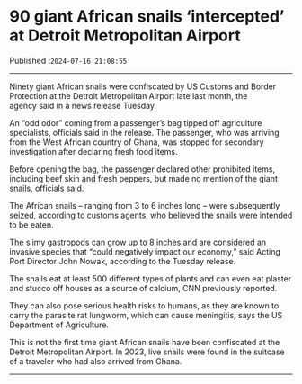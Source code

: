 # 90 giant African snails ‘intercepted’ at Detroit Metropolitan Airport

Published :`2024-07-16 21:08:55`

---

Ninety giant African snails were confiscated by US Customs and Border Protection at the Detroit Metropolitan Airport late last month, the agency said in a news release Tuesday.

An “odd odor” coming from a passenger’s bag tipped off agriculture specialists, officials said in the release. The passenger, who was arriving from the West African country of Ghana, was stopped for secondary investigation after declaring fresh food items.

Before opening the bag, the passenger declared other prohibited items, including beef skin and fresh peppers, but made no mention of the giant snails, officials said.

The African snails – ranging from 3 to 6 inches long – were subsequently seized, according to customs agents, who believed the snails were intended to be eaten.

The slimy gastropods can grow up to 8 inches and are considered an invasive species that “could negatively impact our economy,” said Acting Port Director John Nowak, according to the Tuesday release.

The snails eat at least 500 different types of plants and can even eat plaster and stucco off houses as a source of calcium, CNN previously reported.

They can also pose serious health risks to humans, as they are known to carry the parasite rat lungworm, which can cause meningitis, says the US Department of Agriculture.

This is not the first time giant African snails have been confiscated at the Detroit Metropolitan Airport. In 2023, live snails were found in the suitcase of a traveler who had also arrived from Ghana.

---

